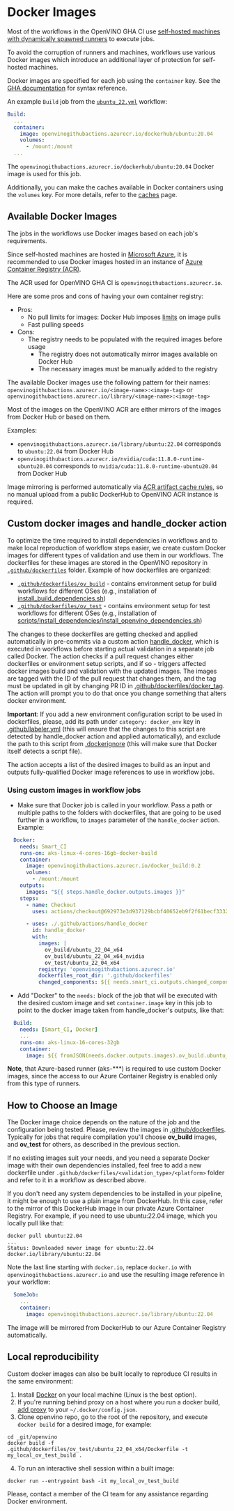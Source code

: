 # Docker Images

Most of the workflows in the OpenVINO GHA CI use [self-hosted machines with dynamically spawned runners](./runners.md)
to execute jobs.

To avoid the corruption of runners and machines, workflows use various Docker images
which introduce an additional layer of protection for self-hosted machines.

Docker images are specified for each job using the `container` key. See the
[GHA documentation](https://docs.github.com/en/actions/using-jobs/running-jobs-in-a-container)
for syntax reference.

An example `Build` job from the [`ubuntu_22.yml`](./../../../../.github/workflows/ubuntu_22.yml) workflow:
```yaml
Build:
  ...
  container:
    image: openvinogithubactions.azurecr.io/dockerhub/ubuntu:20.04
    volumes:
      - /mount:/mount
  ...
```

The `openvinogithubactions.azurecr.io/dockerhub/ubuntu:20.04` Docker image is used for this job.

Additionally, you can make the caches available in Docker containers using the `volumes` key.
For more details, refer to the [caches](./caches.md) page.

## Available Docker Images

The jobs in the workflows use Docker images based on each job's requirements.

Since self-hosted machines are hosted in [Microsoft Azure](https://azure.microsoft.com/en-us),
it is recommended to use Docker images hosted in an instance of [Azure Container Registry (ACR)](https://azure.microsoft.com/en-us/products/container-registry).

The ACR used for OpenVINO GHA CI is `openvinogithubactions.azurecr.io`.

Here are some pros and cons of having your own container registry:
* Pros:
  * No pull limits for images: Docker Hub imposes [limits](https://docs.docker.com/docker-hub/download-rate-limit/) on image pulls
  * Fast pulling speeds
* Cons:
  * The registry needs to be populated with the required images before usage
    * The registry does not automatically mirror images available on Docker Hub
    * The necessary images must be manually added to the registry

The available Docker images use the following pattern for their names: `openvinogithubactions.azurecr.io/<image-name>:<image-tag>` or `openvinogithubactions.azurecr.io/library/<image-name>:<image-tag>`

Most of the images on the OpenVINO ACR are either mirrors of the images from Docker Hub or based on them.

Examples:
* `openvinogithubactions.azurecr.io/library/ubuntu:22.04` corresponds to `ubuntu:22.04` from Docker Hub
* `openvinogithubactions.azurecr.io/nvidia/cuda:11.8.0-runtime-ubuntu20.04` corresponds to `nvidia/cuda:11.8.0-runtime-ubuntu20.04` from Docker Hub

Image mirroring is performed automatically via [ACR artifact cache rules](https://learn.microsoft.com/en-us/azure/container-registry/container-registry-artifact-cache),
so no manual upload from a public DockerHub to OpenVINO ACR instance is required. 

## Custom docker images and handle_docker action

To optimize the time required to install dependencies in workflows and to make local reproduction of workflow steps easier, 
we create custom Docker images for different types of validation and use them in our workflows. 
The dockerfiles for these images are stored in the OpenVINO repository in [`.github/dockerfiles`](./../../../../.github/dockerfiles) 
folder. Example of how dockerfiles are organized:

* [`.github/dockerfiles/ov_build`](./../../../../.github/dockerfiles/ov_build) - contains environment setup for 
build workflows for different OSes (e.g., installation of [install_build_dependencies.sh](./../../../../install_build_dependencies.sh))
* [`.github/dockerfiles/ov_test`](./../../../../.github/dockerfiles/ov_test) - contains environment setup for 
test workflows for different OSes (e.g., installation of [scripts/install_dependencies/install_openvino_dependencies.sh](./../../../../scripts/install_dependencies/install_openvino_dependencies.sh))

The changes to these dockerfiles are getting checked and applied automatically in pre-commits via a custom action
[handle_docker](./../../../../.github/actions/handle_docker), which is executed in workflows before starting actual 
validation in a separate job called Docker. The action checks if a pull request changes either dockerfiles or 
environment setup scripts, and if so - triggers affected docker images build and validation with the updated images.
The images are tagged with the ID of the pull request that changes them, and the tag must be updated in git by changing 
PR ID in [.github/dockerfiles/docker_tag](./../../../../.github/dockerfiles/docker_tag). The action will prompt you 
to do that once you change something that alters docker environment.

**Important**: If you add a new environment configuration script to be used in dockerfiles, please, add its path under 
`category: docker_env` key in [.github/labeler.yml](./../../../../.github/labeler.yml) (this will 
ensure that the changes to this script are detected by handle_docker action and applied automatically), and exclude 
the path to this script from [.dockerignore](./../../../../.dockerignore) (this will make sure that Docker itself 
detects a script file).

The action accepts a list of the desired images to build as an input and outputs fully-qualified Docker image references
to use in workflow jobs.

### Using custom images in workflow jobs

* Make sure that Docker job is called in your workflow. Pass a path or multiple paths to the folders with dockerfiles, 
that are going to be used further in a workflow, to `images` parameter of the `handle_docker` action. Example:
```yaml
  Docker:
    needs: Smart_CI
    runs-on: aks-linux-4-cores-16gb-docker-build
    container:
      image: openvinogithubactions.azurecr.io/docker_build:0.2
      volumes:
        - /mount:/mount
    outputs:
      images: "${{ steps.handle_docker.outputs.images }}"
    steps:
      - name: Checkout
        uses: actions/checkout@692973e3d937129bcbf40652eb9f2f61becf3332 # v4.1.7

      - uses: ./.github/actions/handle_docker
        id: handle_docker
        with:
          images: |
            ov_build/ubuntu_22_04_x64
            ov_build/ubuntu_22_04_x64_nvidia
            ov_test/ubuntu_22_04_x64
          registry: 'openvinogithubactions.azurecr.io'
          dockerfiles_root_dir: '.github/dockerfiles'
          changed_components: ${{ needs.smart_ci.outputs.changed_components }}
```
* Add "Docker" to the `needs:` block of the job that will be executed with the desired custom image and set 
`container.image` key in this job to point to the docker image taken from handle_docker's outputs, like that: 
```yaml
  Build:
    needs: [Smart_CI, Docker]
    ...
    runs-on: aks-linux-16-cores-32gb
    container:
      image: ${{ fromJSON(needs.docker.outputs.images).ov_build.ubuntu_22_04_x64 }}
```
**Note**, that Azure-based runner (aks-***) is required to use custom Docker images, since the access to our 
Azure Container Registry is enabled only from this type of runners.


## How to Choose an Image

The Docker image choice depends on the nature of the job and the configuration being tested. Please, review the images 
in [.github/dockerfiles](./../../../../.github/dockerfiles). Typically for jobs that require compilation you'll
choose **ov_build** images, and **ov_test** for others, as described in the previous section.

If no existing images suit your needs, and you need a separate Docker image with their own dependencies installed, 
feel free to add a new dockerfile under `.github/dockerfiles/<validation_type>/<platform>` folder and refer to it 
in a workflow as described above.

If you don't need any system dependencies to be installed in your pipeline, it might be enough to use a plain
image from DockerHub. In this case, refer to the mirror of this DockerHub image in our 
private Azure Container Registry. For example, if you need to use ubuntu:22.04 image, which you locally pull like that:
```
docker pull ubuntu:22.04
...
Status: Downloaded newer image for ubuntu:22.04
docker.io/library/ubuntu:22.04
```
Note the last line starting with `docker.io`, replace `docker.io` with `openvinogithubactions.azurecr.io` and use the 
resulting image reference in your workflow:
```yaml
  SomeJob:
    ...
    container:
      image: openvinogithubactions.azurecr.io/library/ubuntu:22.04
```
The image will be mirrored from DockerHub to our Azure Container Registry automatically.


## Local reproducibility

Custom docker images can also be built locally to reproduce CI results in the same environment:
1. Install [Docker](https://docs.docker.com/engine/install) on your local machine (Linux is the best option).
2. If you're running behind proxy on a host where you run a docker build, 
[add proxy](https://docs.docker.com/engine/cli/proxy/#configure-the-docker-client) to your `~/.docker/config.json`.
3. Clone openvino repo, go to the root of the repository, and execute `docker build` for a desired image, for example:
```
cd _git/openvino
docker build -f .github/dockerfiles/ov_test/ubuntu_22_04_x64/Dockerfile -t my_local_ov_test_build .
```
4. To run an interactive shell session within a built image:
```
docker run --entrypoint bash -it my_local_ov_test_build
```

Please, contact a member of the CI team for any assistance regarding Docker environment.
